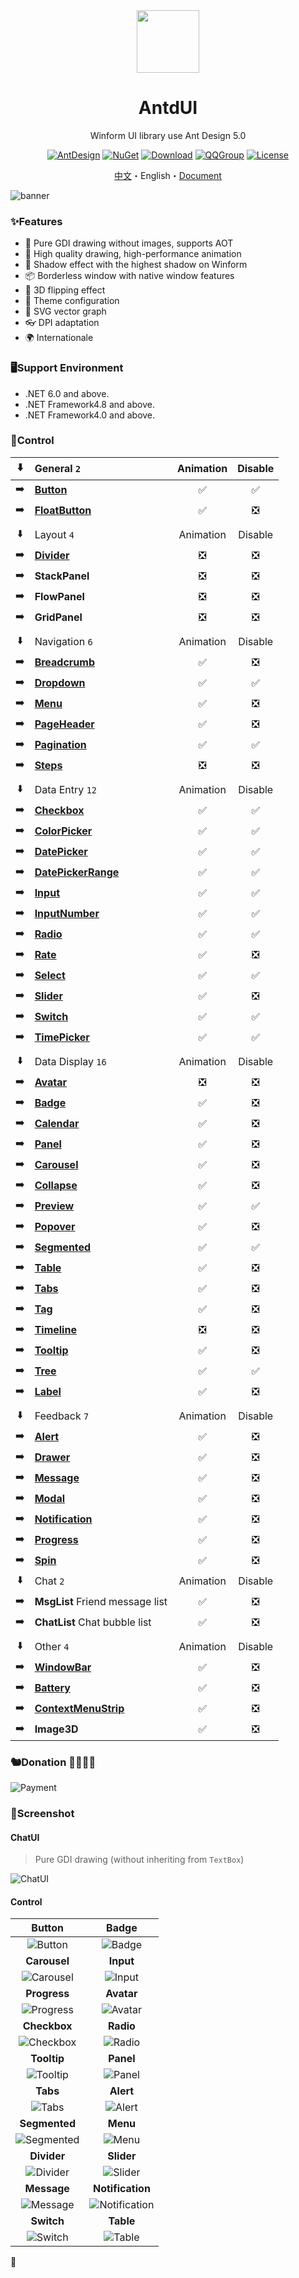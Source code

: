 <div align="center">

<img height="100" src="src/logo.png">

<h1>AntdUI</h1>

Winform UI library use Ant Design 5.0

[![AntDesign](https://img.shields.io/badge/AntDesign%20-5.0-1677ff?style=for-the-badge&logo=antdesign)](https://ant-design.antgroup.com/components/overview-cn)
[![NuGet](https://img.shields.io/nuget/v/AntdUI.svg?style=for-the-badge&label=AntdUI&logo=nuget)](https://www.nuget.org/packages/AntdUI)
[![Download](https://img.shields.io/nuget/dt/antdui?style=for-the-badge)](https://www.nuget.org/packages/AntdUI)
[![QQGroup](https://img.shields.io/badge/QQ%20Group-328884096-f74658?style=for-the-badge&logo=tencentqq)](https://qm.qq.com/cgi-bin/qm/qr?k=ZfuHy4LqYC57DYTWAUWkQD9EjdVfvx3y&jump_from=webapi&authKey=4sAgZN0XlFHx+4MW9PdkiGgg435QfKcQdu5lKi1Fp4PP0O+DL6NaKAcV8ybCLM97)
[![License](https://img.shields.io/badge/license-Apache%202.0-4EB1BA.svg?style=for-the-badge)](http://www.apache.org/licenses/LICENSE-2.0)

[中文](README.md)・English・[Document](https://gitee.com/antdui/AntdUI/wikis)

</div>

![banner](screenshot/Pre/banner-en.png?raw=true)

### ✨Features

- 🌈 Pure GDI drawing without images, supports AOT
- 🎨 High quality drawing, high-performance animation
- 🚀 Shadow effect with the highest shadow on Winform
- 📦 Borderless window with native window features
- 💎 3D flipping effect
- 👚 Theme configuration
- 🦜 SVG vector graph
- 👓 DPI adaptation
- 🌍 Internationale

### 🖥Support Environment

- .NET 6.0 and above.
- .NET Framework4.8 and above.
- .NET Framework4.0 and above.

### 🌴Control

⬇️| General `2` | Animation | Disable |
:---:|:--|:--:|:--:|
➡️| [**Button**](https://gitee.com/antdui/AntdUI/wikis/控件/Button) | ✅ | ✅ |
➡️| [**FloatButton**](https://gitee.com/antdui/AntdUI/wikis/控件/FloatButton) | ✅ | ❎ |
||||
⬇️| Layout `4` | Animation | Disable |
➡️| [**Divider**](https://gitee.com/antdui/AntdUI/wikis/控件/Divider) | ❎ | ❎ |
➡️| **StackPanel** | ❎ | ❎ |
➡️| **FlowPanel** | ❎ | ❎ |
➡️| **GridPanel** | ❎ | ❎ |
||||
⬇️| Navigation `6` | Animation | Disable |
➡️| [**Breadcrumb**](https://gitee.com/antdui/AntdUI/wikis/控件/Breadcrumb) | ✅ | ❎ |
➡️| [**Dropdown**](https://gitee.com/antdui/AntdUI/wikis/控件/Dropdown) | ✅ | ✅ |
➡️| [**Menu**](https://gitee.com/antdui/AntdUI/wikis/控件/Menu) | ✅ | ❎ |
➡️| [**PageHeader**](https://gitee.com/antdui/AntdUI/wikis/控件/PageHeader) | ✅ | ❎ |
➡️| [**Pagination**](https://gitee.com/antdui/AntdUI/wikis/控件/Pagination) | ✅ | ✅ |
➡️| [**Steps**](https://gitee.com/antdui/AntdUI/wikis/控件/Steps) | ❎ | ❎ |
||||
⬇️| Data Entry `12` | Animation | Disable |
➡️| [**Checkbox**](https://gitee.com/antdui/AntdUI/wikis/控件/Checkbox) | ✅ | ✅ |
➡️| [**ColorPicker**](https://gitee.com/antdui/AntdUI/wikis/控件/ColorPicker) | ✅ | ✅ |
➡️| [**DatePicker**](https://gitee.com/antdui/AntdUI/wikis/控件/DatePicker) | ✅ | ✅ |
➡️| [**DatePickerRange**](https://gitee.com/antdui/AntdUI/wikis/控件/DatePicker#DatePickerRange) | ✅ | ✅ |
➡️| [**Input**](https://gitee.com/antdui/AntdUI/wikis/控件/Input) | ✅ | ✅ |
➡️| [**InputNumber**](https://gitee.com/antdui/AntdUI/wikis/控件/Input#InputNumber) | ✅ | ✅ |
➡️| [**Radio**](https://gitee.com/antdui/AntdUI/wikis/控件/Radio) | ✅ | ✅ |
➡️| [**Rate**](https://gitee.com/antdui/AntdUI/wikis/控件/Rate) | ✅ | ❎ |
➡️| [**Select**](https://gitee.com/antdui/AntdUI/wikis/控件/Select) | ✅ | ✅ |
➡️| [**Slider**](https://gitee.com/antdui/AntdUI/wikis/控件/Slider) | ✅ | ❎ |
➡️| [**Switch**](https://gitee.com/antdui/AntdUI/wikis/控件/Switch) | ✅ | ✅ |
➡️| [**TimePicker**](https://gitee.com/antdui/AntdUI/wikis/控件/TimePicker) | ✅ | ✅ |
||||
⬇️| Data Display `16` | Animation | Disable |
➡️| [**Avatar**](https://gitee.com/antdui/AntdUI/wikis/控件/Avatar) | ❎ | ❎ |
➡️| [**Badge**](https://gitee.com/antdui/AntdUI/wikis/控件/Badge) | ✅ | ❎ |
➡️| [**Calendar**](https://gitee.com/antdui/AntdUI/wikis/控件/Calendar) | ✅ | ❎ |
➡️| [**Panel**](https://gitee.com/antdui/AntdUI/wikis/控件/Panel) | ✅ | ❎ |
➡️| [**Carousel**](https://gitee.com/antdui/AntdUI/wikis/控件/Carousel) | ✅ | ❎ |
➡️| [**Collapse**](https://gitee.com/antdui/AntdUI/wikis/控件/Collapse) | ✅ | ❎ |
➡️| [**Preview**](https://gitee.com/antdui/AntdUI/wikis/控件/Preview) | ✅ | ✅ |
➡️| [**Popover**](https://gitee.com/antdui/AntdUI/wikis/控件/Popover) | ✅ | ❎ |
➡️| [**Segmented**](https://gitee.com/antdui/AntdUI/wikis/控件/Segmented) | ✅ | ✅ |
➡️| [**Table**](https://gitee.com/antdui/AntdUI/wikis/控件/Table) | ✅ | ❎ |
➡️| [**Tabs**](https://gitee.com/antdui/AntdUI/wikis/控件/Tabs) | ✅ | ❎ |
➡️| [**Tag**](https://gitee.com/antdui/AntdUI/wikis/控件/Tag) | ✅ | ❎ |
➡️| [**Timeline**](https://gitee.com/antdui/AntdUI/wikis/控件/Timeline) | ❎ | ❎ |
➡️| [**Tooltip**](https://gitee.com/antdui/AntdUI/wikis/控件/Tooltip) | ✅ | ❎ |
➡️| [**Tree**](https://gitee.com/antdui/AntdUI/wikis/控件/Tree) | ✅ | ✅ |
➡️| [**Label**](https://gitee.com/antdui/AntdUI/wikis/控件/Label) | ✅ | ❎ |
||||
⬇️| Feedback `7` | Animation | Disable |
➡️| [**Alert**](https://gitee.com/antdui/AntdUI/wikis/控件/Alert) | ✅ | ❎ |
➡️| [**Drawer**](https://gitee.com/antdui/AntdUI/wikis/控件/Drawer) | ✅ | ❎ |
➡️| [**Message**](https://gitee.com/antdui/AntdUI/wikis/控件/Message) | ✅ | ❎ |
➡️| [**Modal**](https://gitee.com/antdui/AntdUI/wikis/控件/Modal) | ✅ | ❎ |
➡️| [**Notification**](https://gitee.com/antdui/AntdUI/wikis/控件/Notification) | ✅ | ❎ |
➡️| [**Progress**](https://gitee.com/antdui/AntdUI/wikis/控件/Progress) | ✅ | ❎ |
➡️| [**Spin**](https://gitee.com/antdui/AntdUI/wikis/控件/Spin) | ✅ | ❎ |
⬇️| Chat `2` | Animation | Disable |
➡️| **MsgList** Friend message list | ✅ | ❎ |
➡️| **ChatList** Chat bubble list | ✅ | ❎ |
||||
⬇️| Other `4` | Animation | Disable |
➡️| [**WindowBar**](https://gitee.com/antdui/AntdUI/wikis/控件/WindowBar) | ✅ | ❎ |
➡️| [**Battery**](https://gitee.com/antdui/AntdUI/wikis/控件/Battery) | ✅ | ❎ |
➡️| [**ContextMenuStrip**](https://gitee.com/antdui/AntdUI/wikis/控件/ContextMenuStrip) | ✅ | ❎ |
➡️| **Image3D** | ✅ | ❎ |

### 🐿️Donation 🥣💲🐖👚
![Payment](screenshot/Pre/Payment.png?raw=true)

### 🎨Screenshot

#### ChatUI

> Pure GDI drawing (without inheriting from `TextBox`)

![ChatUI](screenshot/ChatUI.gif?raw=true)

#### Control

| **Button** | **Badge** |
| :--: | :--: |
| ![Button](screenshot/Button.gif?raw=true) | ![Badge](screenshot/Badge.gif?raw=true) |
| **Carousel** | **Input** |
| ![Carousel](screenshot/Carousel.gif?raw=true) | ![Input](screenshot/Input.gif?raw=true) |
| **Progress** | **Avatar** |
| ![Progress](screenshot/Progress.gif?raw=true) | ![Avatar](screenshot/Avatar.gif?raw=true) |
| **Checkbox** | **Radio** |
| ![Checkbox](screenshot/Checkbox.gif?raw=true) | ![Radio](screenshot/Radio.gif?raw=true) |
| **Tooltip** | **Panel** |
| ![Tooltip](screenshot/Tooltip.gif?raw=true) | ![Panel](screenshot/Panel.gif?raw=true) |
| **Tabs** | **Alert** |
| ![Tabs](screenshot/Tabs.gif?raw=true) | ![Alert](screenshot/Alert.gif?raw=true) |
| **Segmented** | **Menu** |
| ![Segmented](screenshot/Segmented.gif?raw=true) | ![Menu](screenshot/Menu.gif?raw=true) |
| **Divider** | **Slider** |
| ![Divider](screenshot/Divider.gif?raw=true) | ![Slider](screenshot/Slider.gif?raw=true) |
| **Message** | **Notification** |
| ![Message](screenshot/Message.gif?raw=true) | ![Notification](screenshot/Notification.gif?raw=true) |
| **Switch** | **Table** |
| ![Switch](screenshot/Switch.gif?raw=true) | ![Table](screenshot/Table.gif?raw=true) |

🦦